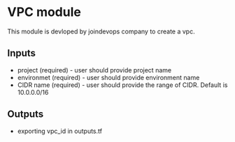 # VPC module

This module is devloped by joindevops company to create a vpc.

## Inputs
* project (required) - user should provide project name
* environmet (required) - user should provide environment name
* CIDR name (required) - user should provide the range of CIDR. Default is 10.0.0.0/16

## Outputs
* exporting  vpc_id in outputs.tf
